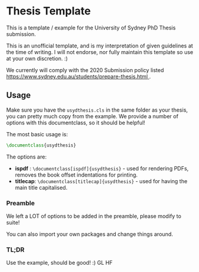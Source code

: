 # Thesis Template

This is a template / example for the University of Sydney PhD Thesis submission.

This is an unofficial template, and is my interpretation of given guidelines at the time of writing.
I will not endorse, nor fully maintain this template so use at your own discretion. :)

We currently will comply with the 2020 Submission policy listed [ https://www.sydney.edu.au/students/prepare-thesis.html ](https://www.sydney.edu.au/students/prepare-thesis.html).


## Usage

Make sure you have the ``usydthesis.cls`` in the same folder as your thesis, you can pretty much copy from the example.
We provide a number of options with this documentclass, so it should be helpful!

The most basic usage is:

```tex
\documentclass{usydthesis}
```

The options are:

* **ispdf** : ``\documentclass[ispdf]{usydthesis}`` - used for rendering PDFs, removes the book offset indentations for printing.
* **titlecap**: ``\documentclass[titlecap]{usydthesis}`` - used for having the main title capitalised.


### Preamble

We left a LOT of options to be added in the preamble, please modify to suite!

You can also import your own packages and change things around.

### TL;DR

Use the example, should be good! :) 
GL HF
